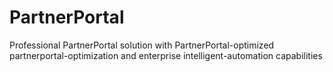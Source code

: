 # PartnerPortal
Professional PartnerPortal solution with PartnerPortal-optimized partnerportal-optimization and enterprise intelligent-automation capabilities
